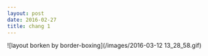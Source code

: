 ```yaml
---
layout: post
date: 2016-02-27
title: chang 1
---
```

![layout borken by border-boxing](/images/2016-03-12 13_28_58.gif)

